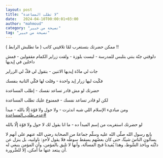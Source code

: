 ```yaml
---
layout: post
title: "لا تطلب المساعدة"
date:   2024-04-10T00:00:01+03:00
author: "mahmoud"
category: "نصيحة من خبير"
tag: "نصيحة من خبير"
---
```



ممكن حضرتك بتستغرب لمّا تلاقيني كاتب ( ما تطلبش
الرابط ) !!




دلوقتي جنّة بنتي بتلبس للمدرسة - لبست بلوزة - ولقت زراير
الكمام مقفولين - فمش داخلين في إيديها




جات لي مادّة إيديها الاتنين - بتقول لي فكّ لي
الزراير

فكّيت ليها زرار إيد واحدة - وقلت لها فكّي التانية
بنفسك




حضرتك لو مش قادر تساعد نفسك - إطلب المساعدة

لكن لو قادر تساعد نفسك - فممنوع عليك تطلب
المساعدة




ومن مباديء الإسلام اللي شبه اندثرت - ولا حول ولا قوّة إلّا
بالله - مبدأ
[<u>\#عدم\_طلب\_المساعدة</u>](https://www.facebook.com/hashtag/%D8%B9%D8%AF%D9%85_%D8%B7%D9%84%D8%A8_%D8%A7%D9%84%D9%85%D8%B3%D8%A7%D8%B9%D8%AF%D8%A9?__eep__=6&__cft__%5b0%5d=AZWZH6koeUwFD4sEnCQ9og-ywOSlRTxIjjT7sZCEH78Vi2p7qdrn2KyMZD9xMQAgXFSwBLdnjFhcc3dD2zgzviowTFvmG8q9Ia6Q1potJuWaMc_cCLXQGmTr0WxzGMipg0CqSkjfF1hv0XjGzzDEjJ9vYtgE0MbfbX3tdHZ3H7RsEQ&__tn__=*NK-R)

لو حضرتك استغربت من إسم المبدأ ده - ما انا بقول لك لا
حول ولا قوّة إلّا بالله




بايع رسول الله صلّى الله عليه وسلّم جماعةً من الصحابة رضي
الله عنهم على أنهم لا يسألون الناسَ شيئًا، حتى كان بعضُهم يسقط سوطُه فلا
يقول لأحدٍ: ناولنيه، بل ينزل عن دابَّته ويأخذ السَّوط، وهذا يُفيدنا قبح
المسألة، وأنها لا تليق بالمؤمن، وأن المؤمن ينبغي له أن يبتعد عنها ما
أمكن، إلا للضَّرورة.
